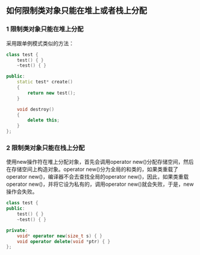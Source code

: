 ## 如何限制类对象只能在堆上或者栈上分配

### 1 限制类对象只能在堆上分配

采用跟单例模式类似的方法：

``` C++
class test {
	test() { }
	~test() { }

public:
	static test* create()
	{
		return new test();
	}

	void destroy()
	{
		delete this;
	}
};
```

### 2 限制类对象只能在栈上分配

使用new操作符在堆上分配对象，首先会调用operator new()分配存储空间，然后在存储空间上构造对象。operator new()分为全局的和类的，如果类重载了operator new()，编译器不会去查找全局的operator new()，因此，如果类重载operator new()，并将它设为私有的，调用operator new()就会失败，于是，new操作会失败。

``` C++
class test {
public:
	test() { }
	~test() { }

private:
	void* operator new(size_t s) { }
	void operator delete(void *ptr) { }
};
```
